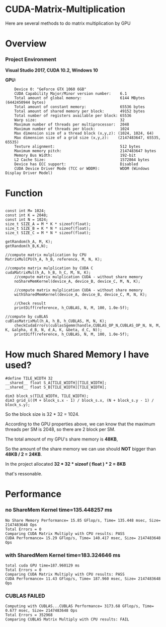 # CUDA-Matrix-Multiplication
Here are several methods to do matrix multiplication by GPU
# Overview
### Project Environment
  **Visual Studio 2017, CUDA 10.2, Windows 10**

  **GPU:**

        Device 0: "GeForce GTX 1060 6GB"
        CUDA Capability Major/Minor version number:    6.1
        Total amount of global memory:                 6144 MBytes (6442450944 bytes)
        Total amount of constant memory:               65536 bytes
        Total amount of shared memory per block:       49152 bytes
        Total number of registers available per block: 65536
        Warp size:                                     32
        Maximum number of threads per multiprocessor:  2048
        Maximum number of threads per block:           1024
        Max dimension size of a thread block (x,y,z): (1024, 1024, 64)
        Max dimension size of a grid size (x,y,z):    (2147483647, 65535, 65535)
        Texture alignment:                             512 bytes
        Maximum memory pitch:                          2147483647 bytes
        Memory Bus Width:                              192-bit
        L2 Cache Size:                                 1572864 bytes
        Device has ECC support:                        Disabled
        CUDA Device Driver Mode (TCC or WDDM):         WDDM (Windows Display Driver Model)

# Function

```

const int M= 1024;
const int K = 2048;
const int N = 1024;
size_t SIZE_A = M * K * sizeof(float);
size_t SIZE_B = K * N * sizeof(float);
size_t SIZE_C = M * N * sizeof(float);

getRandom(h_A, M, K);
getRandom(h_B,K,N);

//compute matrix mulplication by CPU
MatrixMulCPU(h_A, h_B, reference, M, N, K);

//compute matrix mulplication by CUDA C
cudaMatrixMul(h_A, h_B, h_C, M, N, K);
    //compute matrix mulplication CUDA - without share memory 
    noShareMemKernel(device_A, device_B, device_C, M, N, K);
    
    //compute matrix mulplication CUDA - without share memory 
    withSharedMemKernel(device_A, device_B, device_C, M, N, K);
    
    //Check result
    printDiff(reference, h_CUBLAS, N, M, 100, 1.0e-5f);
    
//compute by cuBLAS
cuBlasMatrixMul(h_A, h_B, h_CUBLAS, M, N, K);
    checkCudaErrors(cublasSgemm(handle,CUBLAS_OP_N,CUBLAS_OP_N, N, M, K, &alpha, d_B, N, d_A, K, &beta, d_C, N));
    printDiff(reference, h_CUBLAS, N, M, 100, 1.0e-5f);

```

# How much Shared Memory I have used?

```
#define TILE_WIDTH 32
__shared__ float S_A[TILE_WIDTH][TILE_WIDTH];
__shared__ float S_B[TILE_WIDTH][TILE_WIDTH];
```

```
dim3 block_s(TILE_WIDTH, TILE_WIDTH);
dim3 grid_s((M + block_s.x - 1) / block_s.x, (N + block_s.y - 1) / block_s.y);
 ```
So the block size is 32 * 32 = 1024.

According to the GPU properties above, we can know that the maximum threads per SM is 2048, so there are 2 block per SM. 

The total amount of my GPU's share memory is **48KB**,

So the amount of the share memory we can use should **NOT** bigger than 
**48KB / 2 = 24KB**. 

In the project allocated  **32 * 32 * sizeof ( float ) * 2 = 8KB**

that's ressonable. 
  
# Performance

### no ShareMem Kernel time=135.448257 ms
```
No Share Memory Performance= 15.85 GFlop/s, Time= 135.448 msec, Size= 2147483648 Ops
Total Errors = 0
Comparing CUDA Matrix Multiply with CPU results: PASS
CUDA Performance= 15.29 GFlop/s, Time= 140.417 msec, Size= 2147483648 Ops
```

### with SharedMem Kernel time=183.324646 ms
```
total cuda GPU time=187.960129 ms
Total Errors = 0
Comparing CUDA Matrix Multiply with CPU results: PASS
CUDA Performance= 11.43 GFlop/s, Time= 187.960 msec, Size= 2147483648 Ops
```

### CUBLAS FAILED
```
Computing with CUBLAS...CUBLAS Performance= 3173.68 GFlop/s, Time= 0.677 msec, Size= 2147483648 Ops
Total Errors = 352968
Comparing CUBLAS Matrix Multiply with CPU results: FAIL  
```
  

 
 

